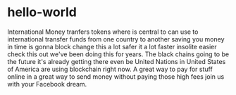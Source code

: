 # hello-world
International Money tranfers tokens
where is central to can use to international transfer funds from one country to another saving you money in time is gonna block change this a lot safer it a lot faster insolite easier check this out we've been doing this for years. The black chains going to be the future it's already getting there even be United Nations in United States of America are using blockchain right now. A great way to pay for stuff online in a great way to send money without paying those high fees join us with your Facebook dream.
